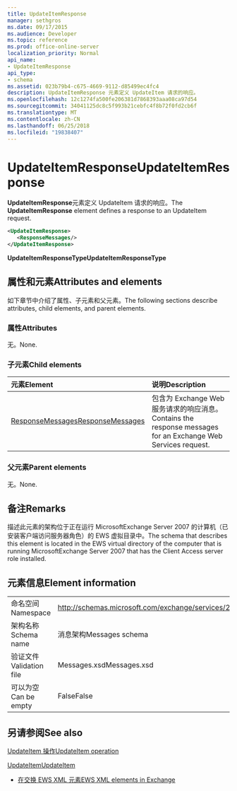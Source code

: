 ```yaml
---
title: UpdateItemResponse
manager: sethgros
ms.date: 09/17/2015
ms.audience: Developer
ms.topic: reference
ms.prod: office-online-server
localization_priority: Normal
api_name:
- UpdateItemResponse
api_type:
- schema
ms.assetid: 023b79b4-c675-4669-9112-d85499ec4fc4
description: UpdateItemResponse 元素定义 UpdateItem 请求的响应。
ms.openlocfilehash: 12c1274fa500fe206381d7868393aaa08ca97d54
ms.sourcegitcommit: 34041125dc8c5f993b21cebfc4f8b72f0fd2cb6f
ms.translationtype: MT
ms.contentlocale: zh-CN
ms.lasthandoff: 06/25/2018
ms.locfileid: "19838407"
---
```

# <a name="updateitemresponse"></a><span data-ttu-id="01474-103">UpdateItemResponse</span><span class="sxs-lookup"><span data-stu-id="01474-103">UpdateItemResponse</span></span>

<span data-ttu-id="01474-104">**UpdateItemResponse**元素定义 UpdateItem 请求的响应。</span><span class="sxs-lookup"><span data-stu-id="01474-104">The **UpdateItemResponse** element defines a response to an UpdateItem request.</span></span> 
  
```xml
<UpdateItemResponse>
   <ResponseMessages/>
</UpdateItemResponse>
```

 <span data-ttu-id="01474-105">**UpdateItemResponseType**</span><span class="sxs-lookup"><span data-stu-id="01474-105">**UpdateItemResponseType**</span></span>
## <a name="attributes-and-elements"></a><span data-ttu-id="01474-106">属性和元素</span><span class="sxs-lookup"><span data-stu-id="01474-106">Attributes and elements</span></span>

<span data-ttu-id="01474-107">如下章节中介绍了属性、子元素和父元素。</span><span class="sxs-lookup"><span data-stu-id="01474-107">The following sections describe attributes, child elements, and parent elements.</span></span>
  
### <a name="attributes"></a><span data-ttu-id="01474-108">属性</span><span class="sxs-lookup"><span data-stu-id="01474-108">Attributes</span></span>

<span data-ttu-id="01474-109">无。</span><span class="sxs-lookup"><span data-stu-id="01474-109">None.</span></span>
  
### <a name="child-elements"></a><span data-ttu-id="01474-110">子元素</span><span class="sxs-lookup"><span data-stu-id="01474-110">Child elements</span></span>

|<span data-ttu-id="01474-111">**元素**</span><span class="sxs-lookup"><span data-stu-id="01474-111">**Element**</span></span>|<span data-ttu-id="01474-112">**说明**</span><span class="sxs-lookup"><span data-stu-id="01474-112">**Description**</span></span>|
|:-----|:-----|
|[<span data-ttu-id="01474-113">ResponseMessages</span><span class="sxs-lookup"><span data-stu-id="01474-113">ResponseMessages</span></span>](responsemessages.md) <br/> |<span data-ttu-id="01474-114">包含为 Exchange Web 服务请求的响应消息。</span><span class="sxs-lookup"><span data-stu-id="01474-114">Contains the response messages for an Exchange Web Services request.</span></span>  <br/> |
   
### <a name="parent-elements"></a><span data-ttu-id="01474-115">父元素</span><span class="sxs-lookup"><span data-stu-id="01474-115">Parent elements</span></span>

<span data-ttu-id="01474-116">无。</span><span class="sxs-lookup"><span data-stu-id="01474-116">None.</span></span>
  
## <a name="remarks"></a><span data-ttu-id="01474-117">备注</span><span class="sxs-lookup"><span data-stu-id="01474-117">Remarks</span></span>

<span data-ttu-id="01474-118">描述此元素的架构位于正在运行 MicrosoftExchange Server 2007 的计算机（已安装客户端访问服务器角色）的 EWS 虚拟目录中。</span><span class="sxs-lookup"><span data-stu-id="01474-118">The schema that describes this element is located in the EWS virtual directory of the computer that is running MicrosoftExchange Server 2007 that has the Client Access server role installed.</span></span>
  
## <a name="element-information"></a><span data-ttu-id="01474-119">元素信息</span><span class="sxs-lookup"><span data-stu-id="01474-119">Element information</span></span>

|||
|:-----|:-----|
|<span data-ttu-id="01474-120">命名空间</span><span class="sxs-lookup"><span data-stu-id="01474-120">Namespace</span></span>  <br/> |http://schemas.microsoft.com/exchange/services/2006/messages  <br/> |
|<span data-ttu-id="01474-121">架构名称</span><span class="sxs-lookup"><span data-stu-id="01474-121">Schema name</span></span>  <br/> |<span data-ttu-id="01474-122">消息架构</span><span class="sxs-lookup"><span data-stu-id="01474-122">Messages schema</span></span>  <br/> |
|<span data-ttu-id="01474-123">验证文件</span><span class="sxs-lookup"><span data-stu-id="01474-123">Validation file</span></span>  <br/> |<span data-ttu-id="01474-124">Messages.xsd</span><span class="sxs-lookup"><span data-stu-id="01474-124">Messages.xsd</span></span>  <br/> |
|<span data-ttu-id="01474-125">可以为空</span><span class="sxs-lookup"><span data-stu-id="01474-125">Can be empty</span></span>  <br/> |<span data-ttu-id="01474-126">False</span><span class="sxs-lookup"><span data-stu-id="01474-126">False</span></span>  <br/> |
   
## <a name="see-also"></a><span data-ttu-id="01474-127">另请参阅</span><span class="sxs-lookup"><span data-stu-id="01474-127">See also</span></span>



[<span data-ttu-id="01474-128">UpdateItem 操作</span><span class="sxs-lookup"><span data-stu-id="01474-128">UpdateItem operation</span></span>](updateitem-operation.md)
  
[<span data-ttu-id="01474-129">UpdateItem</span><span class="sxs-lookup"><span data-stu-id="01474-129">UpdateItem</span></span>](updateitem.md)


- [<span data-ttu-id="01474-130">在交换 EWS XML 元素</span><span class="sxs-lookup"><span data-stu-id="01474-130">EWS XML elements in Exchange</span></span>](ews-xml-elements-in-exchange.md)

